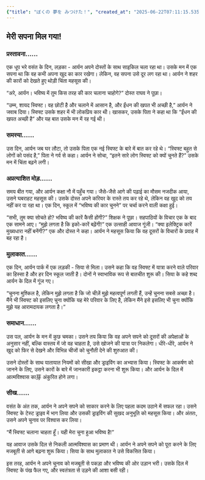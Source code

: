 ```yaml
---
{"title": "ぼくの 夢を みつけた！", "created_at": "2025-06-22T07:11:15.535583+09:00"}
---
```


## मेरी सपना मिल गया!

### प्रस्तावना……

एक धूप भरे वसंत के दिन, लड़का - आर्यन अपने दोस्तों के साथ साइकिल चला रहा था। उसके मन में एक सपना था कि वह कभी अपना खुद का कार रखेगा। लेकिन, वह सपना उसे दूर लग रहा था। आर्यन ने शहर की कारों को देखते हुए थोड़ी चिंता महसूस की।

“अरे, आर्यन। भविष्य में तुम किस तरह की कार चलाना चाहोगे?” दोस्त राघव ने पूछा।

“उम्म, शायद स्विफ्ट। वह छोटी है और चलाने में आसान है, और ईंधन की खपत भी अच्छी है,” आर्यन ने जवाब दिया। स्विफ्ट उसके शहर में भी लोकप्रिय कार थी। खासकर, उसके पिता ने कहा था कि “ईंधन की खपत अच्छी है” और यह बात उसके मन में रह गई थी।

### समस्या……

उस दिन, आर्यन जब घर लौटा, तो उसके पिता एक नई स्विफ्ट के बारे में बात कर रहे थे। “स्विफ्ट बहुत से लोगों को पसंद है,” पिता ने गर्व से कहा। आर्यन ने सोचा, “इतने सारे लोग स्विफ्ट को क्यों चुनते हैं?” उसके मन में चिंता बढ़ने लगी।

### अप्रत्याशित मोड़……

समय बीत गया, और आर्यन कक्षा नौ में पहुँच गया। जैसे-जैसे आगे की पढ़ाई का मौसम नजदीक आया, उसने घबराहट महसूस की। उसके दोस्त अपने करियर के रास्ते तय कर रहे थे, लेकिन वह खुद को तय नहीं कर पा रहा था। एक दिन, स्कूल में “भविष्य की कार चुनने” पर चर्चा करने वाली कक्षा हुई।

“सभी, तुम क्या सोचते हो? भविष्य की कारें कैसी होंगी?” शिक्षक ने पूछा। सहपाठियों के विचार एक के बाद एक सामने आए। “मुझे लगता है कि इको-कारें बढ़ेंगी!” एक उत्साही आवाज गूंजी। “क्या इलेक्ट्रिक कारें मुख्यधारा नहीं बनेंगी?” एक और दोस्त ने कहा। आर्यन ने महसूस किया कि वह दूसरों के विचारों के प्रवाह में बह रहा है।

### मुलाकात……

एक दिन, आर्यन पार्क में एक लड़की - सिया से मिला। उसने कहा कि वह स्विफ्ट में यात्रा करने वाले परिवार का हिस्सा है और हर दिन स्कूल जाती है। दोनों ने स्वाभाविक रूप से बातचीत शुरू की। सिया के कहे शब्द आर्यन के दिल में गूंज गए।

“चुनना मुश्किल है, लेकिन मुझे लगता है कि जो चीज़ें मुझे महत्वपूर्ण लगती हैं, उन्हें चुनना सबसे अच्छा है। मैंने भी स्विफ्ट को इसलिए चुना क्योंकि यह मेरे परिवार के लिए है, लेकिन मैंने इसे इसलिए भी चुना क्योंकि मुझे यह आरामदायक लगता है।”

### समाधान……

उस पल, आर्यन के मन में कुछ चमका। उसने तय किया कि वह अपने सपने को दूसरों की अपेक्षाओं के अनुसार नहीं, बल्कि वास्तव में जो वह चाहता है, उसे खोजने की यात्रा पर निकलेगा। धीरे-धीरे, आर्यन ने खुद को फिर से देखने और विभिन्न चीजों को चुनौती देने की शुरुआत की।

उसने दोस्तों के साथ यातायात नियमों को सीखा और ड्राइविंग का अभ्यास किया। स्विफ्ट के आकर्षण को जानने के लिए, उसने कारों के बारे में जानकारी इकट्ठा करना भी शुरू किया। और आर्यन के दिल में आत्मविश्वास का芽 अंकुरित होने लगा।

### सीख……

वसंत के अंत तक, आर्यन ने अपने सपने को साकार करने के लिए पहला कदम उठाने में सफल रहा। उसने स्विफ्ट के टेस्ट ड्राइव में भाग लिया और उसकी ड्राइविंग की सुखद अनुभूति को महसूस किया। और अंततः, उसने अपने चुनाव पर विश्वास कर लिया।

“मैं स्विफ्ट चलाना चाहता हूँ। यही मेरा चुना हुआ भविष्य है!”

यह आवाज उसके दिल से निकली आत्मविश्वास का प्रमाण थी। आर्यन ने अपने सपने को पूरा करने के लिए मजबूती से आगे बढ़ना शुरू किया। सिया के साथ मुलाकात ने उसे विकसित किया।

इस तरह, आर्यन ने अपने चुनाव को मजबूती से पकड़ा और भविष्य की ओर उड़ान भरी। उसके दिल में स्विफ्ट के पंख फैल गए, और स्वतंत्रता से उड़ने की आशा बसी रही।

